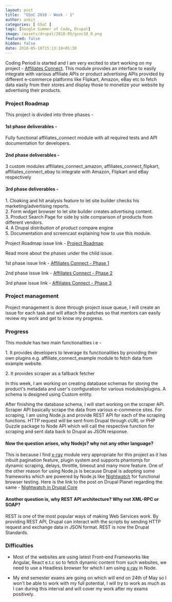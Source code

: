 ```yaml
---
layout: post
title:  "GSoC 2018 - Week - 1"
author: ankit
categories: [ GSoC ]
tags: [Google Summer of Code, Drupal]
image: /assets/drupal/2018-05/gsoc18_0.png
featured: false
hidden: false
date: 2018-05-16T15:13:10+05:30
---
```


Coding Period is started and I am very excited to start working on my project - [Affiliates Connect](https://www.drupal.org/project/affiliates_connect). This module provides an interface to easily integrate with various affiliate APIs or product advertising APIs provided by different e-commerce platforms like Flipkart, Amazon, eBay etc to fetch data easily from their stores and display those to monetize your website by advertising their products.

### **Project Roadmap**

This project is divided into three phases -

#### 1st phase deliverables -

Fully functional affiliates_connect module with all required tests and API documentation for developers.

#### 2nd phase deliverables -

3 custom modules affiliates_connect_amazon, affiliates_connect_flipkart, affiliates_connect_ebay to integrate with Amazon, Flipkart and eBay respectively

#### 3rd phase deliverables -

1\. Cloaking and hit analysis feature to let site builder checks his marketing/advertising reports.  
2\. Form widget browser to let site builder creates advertising content.  
3\. Product Search Page for side by side comparison of products from different vendors.  
4\. A Drupal distribution of product compare engine  
5\. Documentation and screencast explaining how to use this module.

Project Roadmap issue link - [Project Roadmap](https://www.drupal.org/project/affiliates_connect/issues/2972551)

Read more about the phases under the child issue.

1st phase issue link - [Affiliates Connect - Phase 1](https://www.drupal.org/project/affiliates_connect/issues/2972556)

2nd phase issue link - [Affiliates Connect - Phase 2](https://www.drupal.org/project/affiliates_connect/issues/2972559)

3rd phase issue link - [Affiliates Connect - Phase 3](https://www.drupal.org/project/affiliates_connect/issues/2972560)

### **Project management**

Project management is done through project issue queue, I will create an issue for each task and will attach the patches so that mentors can easily review my work and get to know my progress.

### **Progress**

This module has two main functionalities i.e -

1\. It provides developers to leverage its functionalities by providing their own plugins e.g. affiliate_connect_example module to fetch data from example website.

2\. It provides scraper as a fallback fetcher

In this week, I am working on creating database schemas for storing the product's metadata and user's configuration for various modules/plugins. A schema is designed using Custom entity.

After finishing the database schema, I will start working on the scraper API. Scraper API basically scrape the data from various e-commerce sites. For scraping, I am using Node.js and provide REST API for each of the scraping functions. HTTP request will be sent from Drupal through cURL or PHP Guzzle package to Node API which will call the respective function for scraping and sent data back to Drupal as JSON response.

#### **Now the question arises, why Nodejs? why not any other language?**

This is because I find [x-ray](https://github.com/matthewmueller/x-ray) module very appropriate for this project as it has inbuilt pagination feature, plugin system and supports phantomjs for dynamic scraping, delays, throttle, timeout and many more feature. One of the other reason for using Node.js is because Drupal is adopting some frameworks which are powered by Node.js like [<span>Nightwatch</span>](https://github.com/nightwatchjs/nightwatch) <span>for functional browser testing</span>. Here is the link to the post on Drupal Planet regarding the same - [Nightwatch in Drupal Core](https://www.lullabot.com/articles/nightwatch-in-drupal-core)

#### **Another question is, why REST API architecture? Why not XML-RPC or SOAP?**

REST is one of the most popular ways of making Web Services work. By providing REST API, Drupal can interact with the scripts by sending HTTP request and exchange data in JSON format. REST is now the Drupal Standards.

### **Difficulties**

- Most of the websites are using latest Front-end Frameworks like Angular, React e.t.c so to fetch dynamic content from such websites, we need to use a Headless browser for which I am using [x-ray](https://github.com/matthewmueller/x-ray) in Node.

- My end semester exams are going on which will end on 24th of May so I won't be able to work with my full potential, I will try to work as much as I can during this interval and will cover my work after my exams positively.
